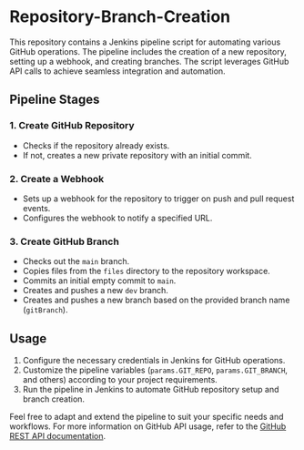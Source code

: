 # Repository-Branch-Creation #

This repository contains a Jenkins pipeline script for automating various GitHub operations. The pipeline includes the creation of a new repository, setting up a webhook, and creating branches. The script leverages GitHub API calls to achieve seamless integration and automation.

## Pipeline Stages

### 1. **Create GitHub Repository**
   - Checks if the repository already exists.
   - If not, creates a new private repository with an initial commit.

### 2. **Create a Webhook**
   - Sets up a webhook for the repository to trigger on push and pull request events.
   - Configures the webhook to notify a specified URL.

### 3. **Create GitHub Branch**
   - Checks out the `main` branch.
   - Copies files from the `files` directory to the repository workspace.
   - Commits an initial empty commit to `main`.
   - Creates and pushes a new `dev` branch.
   - Creates and pushes a new branch based on the provided branch name (`gitBranch`).

## Usage
1. Configure the necessary credentials in Jenkins for GitHub operations.
2. Customize the pipeline variables (`params.GIT_REPO`, `params.GIT_BRANCH`, and others) according to your project requirements.
3. Run the pipeline in Jenkins to automate GitHub repository setup and branch creation.

Feel free to adapt and extend the pipeline to suit your specific needs and workflows. For more information on GitHub API usage, refer to the [GitHub REST API documentation](https://docs.github.com/rest).
